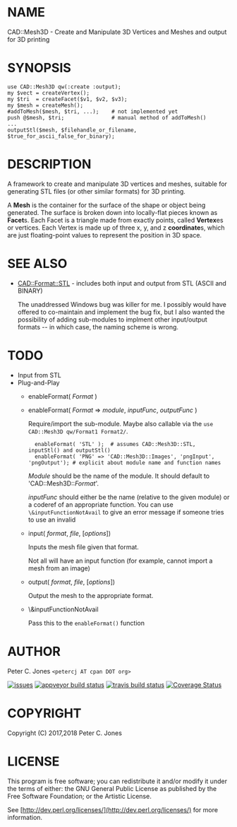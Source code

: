 # NAME

CAD::Mesh3D - Create and Manipulate 3D Vertices and Meshes and output for 3D printing

# SYNOPSIS

    use CAD::Mesh3D qw(:create :output);
    my $vect = createVertex();
    my $tri  = createFacet($v1, $v2, $v3);
    my $mesh = createMesh();
    #addToMesh($mesh, $tri, ...);    # not implemented yet
    push @$mesh, $tri;               # manual method of addToMesh()
    ...
    outputStl($mesh, $filehandle_or_filename, $true_for_ascii_false_for_binary);

# DESCRIPTION

A framework to create and manipulate 3D vertices and meshes, suitable for generating STL files
(or other similar formats) for 3D printing.

A **Mesh** is the container for the surface of the shape or object being generated.  The surface is broken down
into locally-flat pieces known as **Facet**s.  Each Facet is a triangle made from exactly points, called
**Vertex**es or vertices.  Each Vertex is made up of three x, y, and z **coordinate**s, which are just
floating-point values to represent the position in 3D space.

# SEE ALSO

- [CAD::Format::STL](https://metacpan.org/pod/CAD::Format::STL) - includes both input and output from STL (ASCII and BINARY)

    The unaddressed Windows bug was killer for me.  I possibly would have offered
    to co-maintain and implement the bug fix, but I also wanted the possibility
    of adding sub-modules to implment other input/output formats -- in which case, the naming
    scheme is wrong.

# TODO

- Input from STL
- Plug-and-Play
    - enableFormat( _Format_ )
    - enableFormat( _Format_ => _module_, _inputFunc_, _outputFunc_ )

        Require/import the sub-module.  Maybe also callable via the `use CAD::Mesh3D qw/Format1 Format2/`.

            enableFormat( 'STL' );  # assumes CAD::Mesh3D::STL, inputStl() and outputStl()
            enableFormat( 'PNG' => 'CAD::Mesh3D::Images', 'pngInput', 'pngOutput'); # explicit about module name and function names

        _Module_ should be the name of the module.  It should default to
        'CAD::Mesh3D::_Format_'.

        _inputFunc_ should either be the name (relative to the given module) or a
        coderef of an appropriate function.  You can use `\&inputFunctionNotAvail`
        to give an error message if someone tries to use an invalid

    - input( _format_, _file_, \[_options_\])

        Inputs the mesh file given that format.

        Not all will have an input function (for example, cannot import a mesh from an image)

    - output( _format_, _file_, \[_options_\])

        Output the mesh to the appropriate format.

    - \\&inputFunctionNotAvail

        Pass this to the `enableFormat()` function

# AUTHOR

Peter C. Jones `<petercj AT cpan DOT org>`

<div>
    <a href="https://github.com/pryrt/CAD-Mesh3D/issues"><img src="https://img.shields.io/github/issues/pryrt/CAD-Mesh3D.svg" alt="issues" title="issues"></a>
    <a href="https://ci.appveyor.com/project/pryrt/CAD-Mesh3D"><img src="https://ci.appveyor.com/api/projects/status/r4o672g0ua4dvt11?svg=true" alt="appveyor build status" title="appveyor build status"></a>
    <a href="https://travis-ci.org/pryrt/CAD-Mesh3D"><img src="https://travis-ci.org/pryrt/CAD-Mesh3D.svg?branch=master" alt="travis build status" title="travis build status"></a>
    <a href='https://coveralls.io/github/pryrt/CAD-Mesh3D?branch=master'><img src='https://coveralls.io/repos/github/pryrt/CAD-Mesh3D/badge.svg?branch=master' alt='Coverage Status' title='Coverage Status' /></a>
</div>

# COPYRIGHT

Copyright (C) 2017,2018 Peter C. Jones

# LICENSE

This program is free software; you can redistribute it and/or modify it
under the terms of either: the GNU General Public License as published
by the Free Software Foundation; or the Artistic License.

See [http://dev.perl.org/licenses/](http://dev.perl.org/licenses/) for more information.
